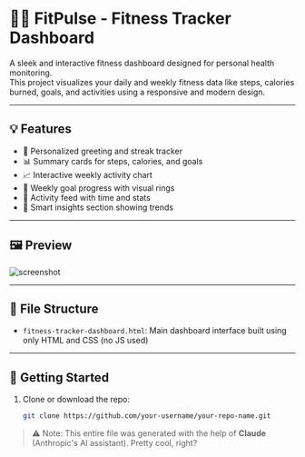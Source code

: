 # 🏋️‍♀️ FitPulse - Fitness Tracker Dashboard

A sleek and interactive fitness dashboard designed for personal health monitoring.  
This project visualizes your daily and weekly fitness data like steps, calories burned, goals, and activities using a responsive and modern design.


---

## 💡 Features

- 🧍 Personalized greeting and streak tracker  
- 📊 Summary cards for steps, calories, and goals  
- 📈 Interactive weekly activity chart  
- 📅 Weekly goal progress with visual rings  
- 🧘 Activity feed with time and stats  
- 🧠 Smart insights section showing trends

---

## 🖼️ Preview

![screenshot]([https://imgur.com/a/vgYot2K](https://imgur.com/4Sg92Qf)) 

---

## 📁 File Structure

- `fitness-tracker-dashboard.html`: Main dashboard interface built using only HTML and CSS (no JS used)

---

## 🚀 Getting Started

1. Clone or download the repo:
   ```bash
   git clone https://github.com/your-username/your-repo-name.git

> ⚠️ Note: This entire file was generated with the help of **Claude** (Anthropic's AI assistant). Pretty cool, right?


